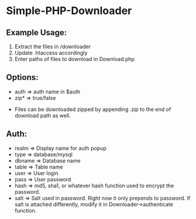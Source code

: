Simple-PHP-Downloader
=====================

Example Usage:
--------------

1. Extract the files in /downloader
2. Update .htaccess accordingly
3. Enter paths of files to download in Download.php


Options:
--------
 - auth => auth name in $auth
 - zip* => true/false

 * Files can be downloaded zipped by appending .zip to the end of download path as well.


Auth:
-----
 - realm => Display name for auth popup
 - type => database/mysql
 - dbname => Database name
 - table => Table name
 - user => User login
 - pass => User password
 - hash => md5, sha1, or whatever hash function used to encrypt the password.
 - salt => Salt used in password.  Right now it only prepends to password.  If salt is attached differently, modify it in Downloader->authenticate function.